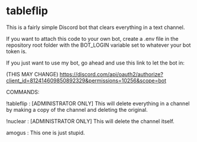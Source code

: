 # tableflip

This is a fairly simple Discord bot that clears everything in a text channel.

If you want to attach this code to your own bot, create a .env file in the repository root folder with the BOT_LOGIN variable set to whatever your bot token is.

If you just want to use my bot, go ahead and use this link to let the bot in:

(THIS MAY CHANGE)
https://discord.com/api/oauth2/authorize?client_id=812414609850892329&permissions=10256&scope=bot


COMMANDS:

!tableflip : [ADMINISTRATOR ONLY] This will delete everything in a channel by making a copy of the channel and deleting the original. 

!nuclear : [ADMINISTRATOR ONLY] This will delete the channel itself.

amogus : This one is just stupid.
